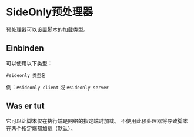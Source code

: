 # SideOnly预处理器

预处理器可以设置脚本的加载类型。

## Einbinden

可以使用以下类型：

`#sideonly 类型名`

例：`#sideonly client` 或 `#sideonly server`

## Was er tut

它可以让脚本仅在执行端是网络的指定端时加载。 不使用此预处理器将导致脚本在两个指定端都加载（默认）。
